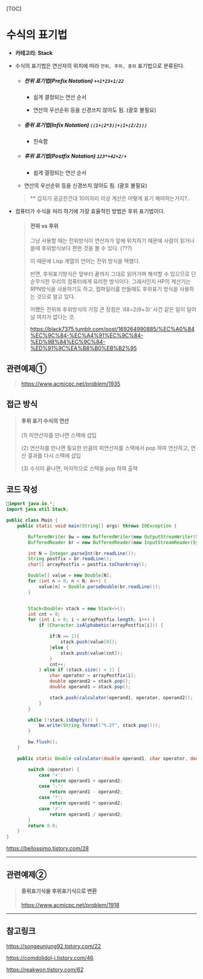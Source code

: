 

[TOC]

# 수식의 표기법

- **카테고리: Stack**



- 수식의 표기법은 연산자의 위치에 따라 `전위, 후위, 중위` 표기법으로 분류된다.

  

  - ##### 전위 표기법(Prefix Notation) `++1*23+1/22`

    - 쉽게 결정되는 연산 순서

    - 연산의 우선순위 등을 신경쓰지 않아도 됨. (괄호 불필요)

      

  - ##### 중위 표기법(Infix Notation) `((1+(2*3))+(1+(2/2)))`

    - 친숙함

      

  - ##### 후위 표기법(Postfix Notation) `123*+42+2/+`

    - 쉽게 결정되는 연산 순서
  - 연산의 우선순위 등을 신경쓰지 않아도 됨. (괄호 불필요)

  > ** 갑자기 궁금한건대 10의자리 이상 계산은 어떻게 표기 해야하는거지?..

  

- 컴퓨터가 수식을 처리 하기에 가장 효율적인 방법은 후위 표기법이다.

  > #### 전위 vs 후위 
  >
  > 그냥 사용할 때는 전위방식이 연산자가 앞에 위치하기 때문에 사람이 읽거나 쓸때 후위방식보다 편한 것을 볼 수 있다. (???)
  >
  > 이 때문에 Lisp 계열의 언어는 전위 방식을 택했다.
  >
  > 반면, 후위표기방식은 앞부터 끝까지 그대로 읽어가며 해석할 수 있으므로 단순무식한 우리의 컴퓨터에게 유리한 방식이다.
  > 그래서인지 HP의 계산기는 RPN방식을 사용하기도 하고, 컴파일러를 만들때도 후위표기 방식을 사용하는 것으로 알고 있다.
  >
  > 어쨌든 전위와 후위방식의 가장 큰 장점은 ‘48÷2(9+3)’ 사건 같은 일이 일어날 여지가 없다는 것.
  >
  > https://black7375.tumblr.com/post/169264990885/%EC%A0%84%EC%9C%84-%EC%A4%91%EC%9C%84-%ED%9B%84%EC%9C%84-%ED%91%9C%EA%B8%B0%EB%B2%95

  

## 관련예제①

>  https://www.acmicpc.net/problem/1935

## 접근 방식

> #### 후위 표기 수식의 연산
>
> (1) 피연산자를 만나면 스택에 삽입
>
> (2) 연산자를 만나면 필요한 만큼의 피연산자를 스택에서 pop 하여 연산하고, 연산 결과를 다시 스택에 삽입
>
> (3) 수식이 끝나면, 마지막으로 스택을 pop 하여 출력

## 코드 작성

```java
👻import java.io.*;
import java.util.Stack;

public class Main {
    public static void main(String[] args) throws IOException {

        BufferedWriter bw = new BufferedWriter(new OutputStreamWriter(System.out));
        BufferedReader br = new BufferedReader(new InputStreamReader(System.in));

        int N = Integer.parseInt(br.readLine());
        String postfix = br.readLine();
        char[] arrayPostfix = postfix.toCharArray();

        Double[] value = new Double[N];
        for (int n = 0; n < N; n++) {
            value[n] = Double.parseDouble(br.readLine());
        }


        Stack<Double> stack = new Stack<>();
        int cnt = 0;
        for (int i = 0; i < arrayPostfix.length; i++) {
            if (Character.isAlphabetic(arrayPostfix[i])) {

                if(N == 1){
                    stack.push(value[0]);
                }else {
                    stack.push(value[cnt]);
                }
                cnt++;
            } else if (stack.size() > 1) {
                char operator = arrayPostfix[i];
                double operand2 = stack.pop();
                double operand1 = stack.pop();

                stack.push(calculator(operand1, operator, operand2));
            }
        }

        while (!stack.isEmpty()) {
            bw.write(String.format("%.2f", stack.pop()));
        }

        bw.flush();
    }

    public static Double calculator(double operand1, char operator, double operand2) {

        switch (operator) {
            case '+':
                return operand1 + operand2;
            case '-':
                return operand1 - operand2;
            case '*':
                return operand1 * operand2;
            case '/':
                return operand1 / operand2;
        }
        return 0.0;
    }
}
```

https://bellossimo.tistory.com/28

----



## 관련예제②

> #### 중위표기식을 후위표기식으로 변환
>
> https://www.acmicpc.net/problem/1918





---

## 참고링크



https://songeunjung92.tistory.com/22

https://comdolidol-i.tistory.com/46

https://reakwon.tistory.com/62